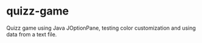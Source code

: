 # quizz-game
Quizz game using Java JOptionPane, testing color customization and using data from a text file.
